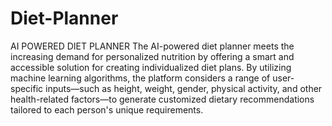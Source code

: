 ﻿# Diet-Planner
AI POWERED DIET PLANNER
      The AI-powered diet planner meets the increasing demand
for personalized nutrition by offering a smart and
accessible solution for creating individualized diet plans.
By utilizing machine learning algorithms, the platform
considers a range of user-specific inputs—such as height,
weight, gender, physical activity, and other health-related
factors—to generate customized dietary recommendations
tailored to each person's unique requirements.

 
     
